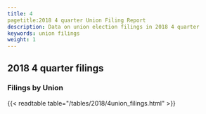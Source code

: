 ```yaml
---
title: 4
pagetitle:2018 4 quarter Union Filing Report
description: Data on union election filings in 2018 4 quarter 
keywords: union filings
weight: 1
---
```


## 2018 4 quarter filings

### Filings by Union
{{< readtable table="/tables/2018/4union_filings.html" >}}
